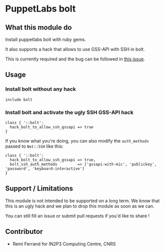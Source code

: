 # PuppetLabs bolt

## What this module do

Install puppetlabs bolt with ruby gems.

It also supports a hack that allows to use GSS-API with SSH in bolt.

This is currently required and the bug can be followed in [this issue](https://tickets.puppetlabs.com/browse/BOLT-168).

## Usage

### Install bolt without any hack

```puppet
include bolt
```

### Install bolt and activate the ugly SSH GSS-API hack

```puppet
class { '::bolt':
  hack_bolt_to_allow_ssh_gssapi => true
}
```

If you know what you're doing, you can also modify the `auth_methods` passed to `Net::SSH` like this:

```puppet
class { '::bolt':
  hack_bolt_to_allow_ssh_gssapi => true,
  bolt_ssh_auth_methods         => ['gssapi-with-mic', 'publickey', 'password', 'keyboard-interactive']
}
```

## Support / Limitations

This module is not intended to be supported on a long term. We know that this is an ugly hack and we plan to drop this module
as soon as we can.

You can still fill an issue or submit pull requests if you'd like to share !

## Contributor

* Remi Ferrand for IN2P3 Computing Centre, CNRS
